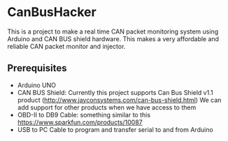 # CanBusHacker
This is a project to make a real time CAN packet monitoring system using Arduino and CAN BUS shield hardware. This makes a very affordable and reliable CAN packet monitor and injector.

## Prerequisites
* Arduino UNO
* CAN BUS Shield: Currently this project supports Can Bus Shield v1.1 product (http://www.jayconsystems.com/can-bus-shield.html) 
    We can add support for other products when we have access to them
* OBD-II to DB9 Cable: something similar to this https://www.sparkfun.com/products/10087
* USB to PC Cable to program and transfer serial to and from Arduino
